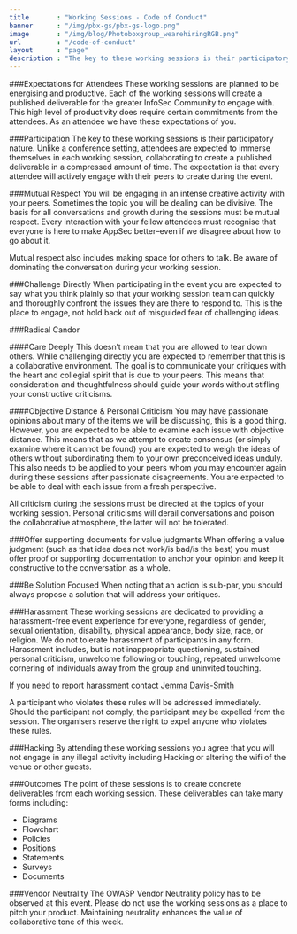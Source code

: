 ```yaml
---
title       : "Working Sessions - Code of Conduct"
banner      : "/img/pbx-gs/pbx-gs-logo.png"
image       : "/img/blog/Photoboxgroup_wearehiringRGB.png"
url         : "/code-of-conduct"
layout      : "page"
description : "The key to these working sessions is their participatory nature. Unlike a conference setting, attendees are expected to immerse themselves in each working session."
---
```


###Expectations for Attendees
These working sessions are planned to be energising and productive. Each of the working sessions will create a published deliverable for the greater InfoSec Community to engage with. This high level of productivity does require certain commitments from the attendees. As an attendee we have these expectations of you.

###Participation
The key to these working sessions is their participatory nature. Unlike a conference setting, attendees are expected to immerse themselves in each working session, collaborating to create a published deliverable in a compressed amount of time. The expectation is that every attendee will actively engage with their peers to create during the event.

###Mutual Respect
You will be engaging in an intense creative activity with your peers. Sometimes the topic you will be dealing can be divisive. The basis for all conversations and growth during the sessions must be mutual respect. Every interaction with your fellow attendees must recognise that everyone is here to make AppSec better–even if we disagree about how to go about it.

Mutual respect also includes making space for others to talk. Be aware of dominating the conversation during your working session.

###Challenge Directly
When participating in the event you are expected to say what you think plainly so that your working session team can quickly and thoroughly confront the issues they are there to respond to. This is the place to engage, not hold back out of misguided fear of challenging ideas.

###Radical Candor

####Care Deeply
This doesn’t mean that you are allowed to tear down others. While challenging directly you are expected to remember that this is a collaborative environment. The goal is to communicate your critiques with the heart and collegial spirit that is due to your peers. This means that consideration and thoughtfulness should guide your words without stifling your constructive criticisms.

####Objective Distance & Personal Criticism
You may have passionate opinions about many of the items we will be discussing, this is a good thing. However, you are expected to be able to examine each issue with objective distance. This means that as we attempt to create consensus (or simply examine where it cannot be found) you are expected to weigh the ideas of others without subordinating them to your own preconceived ideas unduly. This also needs to be applied to your peers whom you may encounter again during these sessions after passionate disagreements. You are expected to be able to deal with each issue from a fresh perspective.

All criticism during the sessions must be directed at the topics of your working session. Personal criticisms will derail conversations and poison the collaborative atmosphere, the latter will not be tolerated.

###Offer supporting documents for value judgments
When offering a value judgment (such as that idea does not work/is bad/is the best) you must offer proof or supporting documentation to anchor your opinion and keep it constructive to the conversation as a whole.

###Be Solution Focused
When noting that an action is sub-par, you should always propose a solution that will address your critiques.

###Harassment
These working sessions are dedicated to providing a harassment-free event experience for everyone, regardless of gender, sexual orientation, disability, physical appearance, body size, race, or religion. We do not tolerate harassment of participants in any form. Harassment includes, but is not inappropriate questioning, sustained personal criticism, unwelcome following or touching, repeated unwelcome cornering of individuals away from the group and uninvited touching.

If you need to report harassment contact [Jemma Davis-Smith](mailto:jemma.davis-smith@photobox.com)

A participant who violates these rules will be addressed immediately. Should the participant not comply, the participant may be expelled from the session. The organisers reserve the right to expel anyone who violates these rules.

###Hacking
By attending these working sessions you agree that you will not engage in any illegal activity including Hacking or altering the wifi of the venue or other guests.

###Outcomes
The point of these sessions is to create concrete deliverables from each working session. These deliverables can take many forms including:

- Diagrams
- Flowchart
- Policies
- Positions
- Statements
- Surveys
- Documents

###Vendor Neutrality
The OWASP Vendor Neutrality policy has to be observed at this event. Please do not use the working sessions as a place to pitch your product. Maintaining neutrality enhances the value of collaborative tone of this week.
